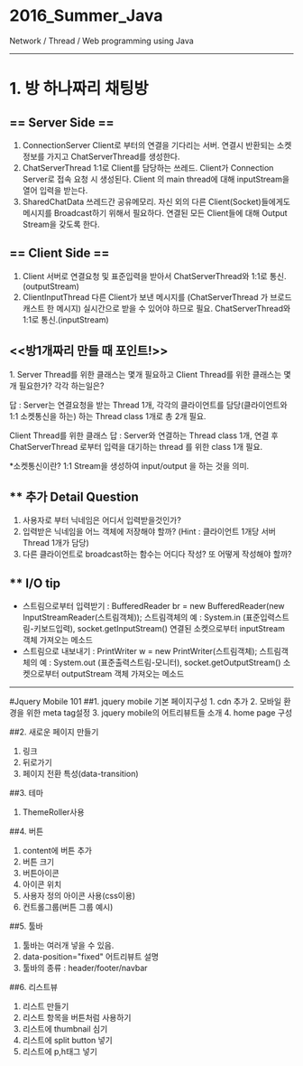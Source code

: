 # 2016_Summer_Java
Network / Thread / Web programming using Java
<hr>
<h1>1. 방 하나짜리 채팅방</h1>
<h2>== Server Side ==</h2>
<ol>
    <li>ConnectionServer
        Client로 부터의 연결을 기다리는 서버.
        연결시 반환되는 소켓 정보를 가지고 ChatServerThread를 생성한다.
    </li>
    <li>ChatServerThread
        1:1로 Client를 담당하는 쓰레드.
        Client가 Connection Server로 접속 요청 시 생성된다. Client 의 main thread에 대해 inputStream을 열어 입력을 받는다.
    </li>
    <li>SharedChatData
        쓰레드간 공유메모리.
        자신 외의 다른 Client(Socket)들에게도 메시지를 Broadcast하기 위해서 필요하다.
        연결된 모든 Client들에 대해 Output Stream을 갖도록 한다.
    </li>
</ol>

<h2>== Client Side ==</h2>
<ol>
    <li>Client
        서버로 연결요청 및 표준입력을 받아서 ChatServerThread와 1:1로 통신.(outputStream)
    </li>
    <li>ClientInputThread
        다른 Client가 보낸 메시지를 (ChatServerThread 가 브로드캐스트 한 메시지) 실시간으로
        받을 수 있어야 하므로 필요. ChatServerThread와 1:1로 통신.(inputStream)
    </li>
</ol>

<h2><<방1개짜리 만들 때 포인트!>></h2>
<p>
1. Server Thread를 위한 클래스는 몇개 필요하고 Client Thread를 위한 클래스는 몇 개 필요한가?
각각 하는일은?
</p>
<p>
답 : Server는 연결요청을 받는 Thread 1개, 각각의 클라이언트를 담당(클라이언트와 1:1 소켓통신을 하는)
하는 Thread class 1개로 총 2개 필요.

Client Thread를 위한 클래스
답 : Server와 연결하는 Thread class 1개, 연결 후 ChatServerThread 로부터 입력을 대기하는 thread 를 위한 class 1개 필요.

*소켓통신이란? 1:1 Stream을 생성하여 input/output 을 하는 것을 의미.
</p>


<h2>** 추가 Detail Question</h2>
<ol>
    <li>사용자로 부터 닉네임은 어디서 입력받을것인가?</li>
    <li>입력받은 닉네임을 어느 객체에 저장해야 할까? (Hint : 클라이언트 1개당 서버 Thread 1개가 담당)</li>
    <li>다른 클라이언트로 broadcast하는 함수는 어디다 작성? 또 어떻게 작성해야 할까?</li>
</ol>

<h2>** I/O tip</h2>
<ul>
    <li>스트림으로부터 입력받기 : BufferedReader br = new BufferedReader(new InputStreamReader(스트림객체));
        스트림객체의 예 : System.in (표준입력스트림-키보드입력), socket.getInputStream() 연결된 소켓으로부터 inputStream 객체 가져오는 메소드
    </li>
    <li>스트림으로 내보내기 : PrintWriter w = new PrintWriter(스트림객체);
        스트림객체의 예 : System.out (표준출력스트림-모니터), socket.getOutputStream() 소켓으로부터 outputStream 객체 가져오는 메소드
    </li>
</ul>
<hr>
#Jquery Mobile 101
##1. jquery mobile 기본 페이지구성
  1. cdn 추가
  2. 모바일 환경을 위한 meta tag설정
  3. jquery mobile의 어트리뷰트들 소개
  4. home page 구성

##2. 새로운 페이지 만들기
  1. 링크
  2. 뒤로가기
  3. 페이지 전환 특성(data-transition)

##3. 테마
  1. ThemeRoller사용

##4. 버튼
  1. content에 버튼 추가
  2. 버튼 크기
  3. 버튼아이콘
  4. 아이콘 위치
  5. 사용자 정의 아이콘 사용(css이용)
  6. 컨트롤그룹(버튼 그룹 예시)

##5. 툴바
  1. 툴바는 여러개 넣을 수 있음.
  2. data-position="fixed" 어트리뷰트 설명
  3. 툴바의 종류 : header/footer/navbar

##6. 리스트뷰
  1. 리스트 만들기
  2. 리스트 항목을 버튼처럼 사용하기
  3. 리스트에 thumbnail 심기
  4. 리스트에 split button 넣기
  5. 리스트에 p,h태그 넣기